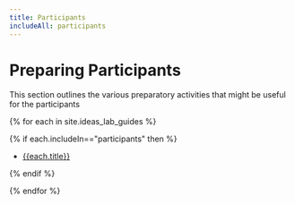 ```yaml
---
title: Participants
includeAll: participants
---
```

# Preparing Participants

This section outlines the various preparatory activities that might be useful for the participants

{% for each in site.ideas_lab_guides %}

{% if each.includeIn=="participants" then %}

* [{{each.title}}]({{each.title}})

{% endif %}

{% endfor %}